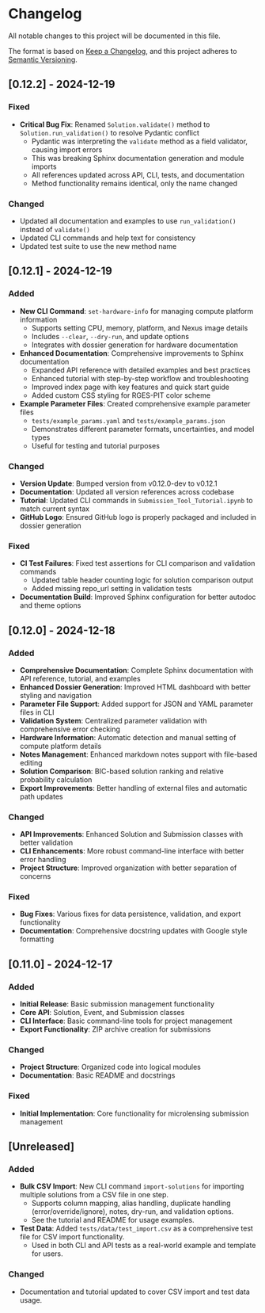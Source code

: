# Changelog

All notable changes to this project will be documented in this file.

The format is based on [Keep a Changelog](https://keepachangelog.com/en/1.0.0/),
and this project adheres to [Semantic Versioning](https://semver.org/spec/v2.0.0.html).

## [0.12.2] - 2024-12-19

### Fixed
- **Critical Bug Fix**: Renamed `Solution.validate()` method to `Solution.run_validation()` to resolve Pydantic conflict
  - Pydantic was interpreting the `validate` method as a field validator, causing import errors
  - This was breaking Sphinx documentation generation and module imports
  - All references updated across API, CLI, tests, and documentation
  - Method functionality remains identical, only the name changed

### Changed
- Updated all documentation and examples to use `run_validation()` instead of `validate()`
- Updated CLI commands and help text for consistency
- Updated test suite to use the new method name

## [0.12.1] - 2024-12-19

### Added
- **New CLI Command**: `set-hardware-info` for managing compute platform information
  - Supports setting CPU, memory, platform, and Nexus image details
  - Includes `--clear`, `--dry-run`, and update options
  - Integrates with dossier generation for hardware documentation
- **Enhanced Documentation**: Comprehensive improvements to Sphinx documentation
  - Expanded API reference with detailed examples and best practices
  - Enhanced tutorial with step-by-step workflow and troubleshooting
  - Improved index page with key features and quick start guide
  - Added custom CSS styling for RGES-PIT color scheme
- **Example Parameter Files**: Created comprehensive example parameter files
  - `tests/example_params.yaml` and `tests/example_params.json`
  - Demonstrates different parameter formats, uncertainties, and model types
  - Useful for testing and tutorial purposes

### Changed
- **Version Update**: Bumped version from v0.12.0-dev to v0.12.1
- **Documentation**: Updated all version references across codebase
- **Tutorial**: Updated CLI commands in `Submission_Tool_Tutorial.ipynb` to match current syntax
- **GitHub Logo**: Ensured GitHub logo is properly packaged and included in dossier generation

### Fixed
- **CI Test Failures**: Fixed test assertions for CLI comparison and validation commands
  - Updated table header counting logic for solution comparison output
  - Added missing repo_url setting in validation tests
- **Documentation Build**: Improved Sphinx configuration for better autodoc and theme options

## [0.12.0] - 2024-12-18

### Added
- **Comprehensive Documentation**: Complete Sphinx documentation with API reference, tutorial, and examples
- **Enhanced Dossier Generation**: Improved HTML dashboard with better styling and navigation
- **Parameter File Support**: Added support for JSON and YAML parameter files in CLI
- **Validation System**: Centralized parameter validation with comprehensive error checking
- **Hardware Information**: Automatic detection and manual setting of compute platform details
- **Notes Management**: Enhanced markdown notes support with file-based editing
- **Solution Comparison**: BIC-based solution ranking and relative probability calculation
- **Export Improvements**: Better handling of external files and automatic path updates

### Changed
- **API Improvements**: Enhanced Solution and Submission classes with better validation
- **CLI Enhancements**: More robust command-line interface with better error handling
- **Project Structure**: Improved organization with better separation of concerns

### Fixed
- **Bug Fixes**: Various fixes for data persistence, validation, and export functionality
- **Documentation**: Comprehensive docstring updates with Google style formatting

## [0.11.0] - 2024-12-17

### Added
- **Initial Release**: Basic submission management functionality
- **Core API**: Solution, Event, and Submission classes
- **CLI Interface**: Basic command-line tools for project management
- **Export Functionality**: ZIP archive creation for submissions

### Changed
- **Project Structure**: Organized code into logical modules
- **Documentation**: Basic README and docstrings

### Fixed
- **Initial Implementation**: Core functionality for microlensing submission management

## [Unreleased]

### Added
- **Bulk CSV Import**: New CLI command `import-solutions` for importing multiple solutions from a CSV file in one step.
  - Supports column mapping, alias handling, duplicate handling (error/override/ignore), notes, dry-run, and validation options.
  - See the tutorial and README for usage examples.
- **Test Data**: Added `tests/data/test_import.csv` as a comprehensive test file for CSV import functionality.
  - Used in both CLI and API tests as a real-world example and template for users.

### Changed
- Documentation and tutorial updated to cover CSV import and test data usage.
